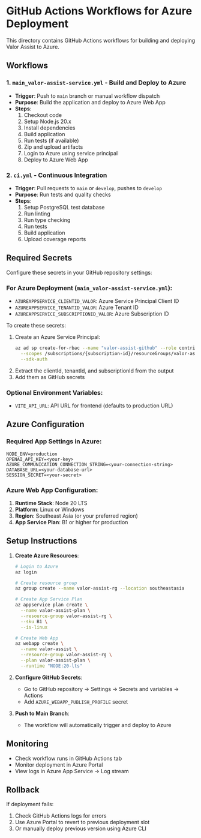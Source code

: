# GitHub Actions Workflows for Azure Deployment

This directory contains GitHub Actions workflows for building and deploying Valor Assist to Azure.

## Workflows

### 1. `main_valor-assist-service.yml` - Build and Deploy to Azure
- **Trigger**: Push to `main` branch or manual workflow dispatch
- **Purpose**: Build the application and deploy to Azure Web App
- **Steps**:
  1. Checkout code
  2. Setup Node.js 20.x
  3. Install dependencies
  4. Build application
  5. Run tests (if available)
  6. Zip and upload artifacts
  7. Login to Azure using service principal
  8. Deploy to Azure Web App

### 2. `ci.yml` - Continuous Integration
- **Trigger**: Pull requests to `main` or `develop`, pushes to `develop`
- **Purpose**: Run tests and quality checks
- **Steps**:
  1. Setup PostgreSQL test database
  2. Run linting
  3. Run type checking
  4. Run tests
  5. Build application
  6. Upload coverage reports

## Required Secrets

Configure these secrets in your GitHub repository settings:

### For Azure Deployment (`main_valor-assist-service.yml`):
- `AZUREAPPSERVICE_CLIENTID_VALOR`: Azure Service Principal Client ID
- `AZUREAPPSERVICE_TENANTID_VALOR`: Azure Tenant ID
- `AZUREAPPSERVICE_SUBSCRIPTIONID_VALOR`: Azure Subscription ID

To create these secrets:
1. Create an Azure Service Principal:
   ```bash
   az ad sp create-for-rbac --name "valor-assist-github" --role contributor \
     --scopes /subscriptions/{subscription-id}/resourceGroups/valor-assist-rg \
     --sdk-auth
   ```
2. Extract the clientId, tenantId, and subscriptionId from the output
3. Add them as GitHub secrets

### Optional Environment Variables:
- `VITE_API_URL`: API URL for frontend (defaults to production URL)

## Azure Configuration

### Required App Settings in Azure:
```
NODE_ENV=production
OPENAI_API_KEY=<your-key>
AZURE_COMMUNICATION_CONNECTION_STRING=<your-connection-string>
DATABASE_URL=<your-database-url>
SESSION_SECRET=<your-secret>
```

### Azure Web App Configuration:
1. **Runtime Stack**: Node 20 LTS
2. **Platform**: Linux or Windows
3. **Region**: Southeast Asia (or your preferred region)
4. **App Service Plan**: B1 or higher for production

## Setup Instructions

1. **Create Azure Resources**:
   ```bash
   # Login to Azure
   az login
   
   # Create resource group
   az group create --name valor-assist-rg --location southeastasia
   
   # Create App Service Plan
   az appservice plan create \
     --name valor-assist-plan \
     --resource-group valor-assist-rg \
     --sku B1 \
     --is-linux
   
   # Create Web App
   az webapp create \
     --name valor-assist \
     --resource-group valor-assist-rg \
     --plan valor-assist-plan \
     --runtime "NODE:20-lts"
   ```

2. **Configure GitHub Secrets**:
   - Go to GitHub repository → Settings → Secrets and variables → Actions
   - Add `AZURE_WEBAPP_PUBLISH_PROFILE` secret

3. **Push to Main Branch**:
   - The workflow will automatically trigger and deploy to Azure

## Monitoring

- Check workflow runs in GitHub Actions tab
- Monitor deployment in Azure Portal
- View logs in Azure App Service → Log stream

## Rollback

If deployment fails:
1. Check GitHub Actions logs for errors
2. Use Azure Portal to revert to previous deployment slot
3. Or manually deploy previous version using Azure CLI